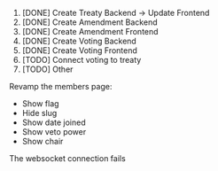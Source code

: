 1. [DONE] Create Treaty Backend -> Update Frontend
2. [DONE] Create Amendment Backend
3. [DONE] Create Amendment Frontend
4. [DONE] Create Voting Backend
5. [DONE] Create Voting Frontend
6. [TODO] Connect voting to treaty
7. [TODO] Other

Revamp the members page:
 - Show flag
 - Hide slug
 - Show date joined
 - Show veto power
 - Show chair

The websocket connection fails